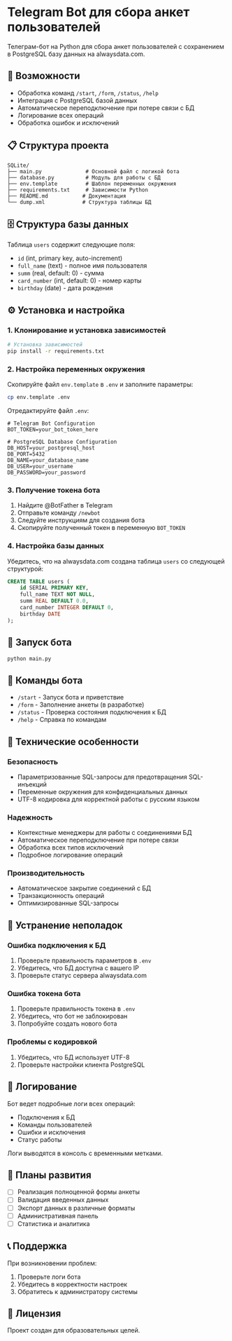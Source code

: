 # Telegram Bot для сбора анкет пользователей

Телеграм-бот на Python для сбора анкет пользователей с сохранением в PostgreSQL базу данных на alwaysdata.com.

## 🚀 Возможности

- Обработка команд `/start`, `/form`, `/status`, `/help`
- Интеграция с PostgreSQL базой данных
- Автоматическое переподключение при потере связи с БД
- Логирование всех операций
- Обработка ошибок и исключений

## 📋 Структура проекта

```
SQLite/
├── main.py              # Основной файл с логикой бота
├── database.py          # Модуль для работы с БД
├── env.template         # Шаблон переменных окружения
├── requirements.txt     # Зависимости Python
├── README.md           # Документация
└── dump.xml            # Структура таблицы БД
```

## 🗄️ Структура базы данных

Таблица `users` содержит следующие поля:
- `id` (int, primary key, auto-increment)
- `full_name` (text) - полное имя пользователя
- `summ` (real, default: 0) - сумма
- `card_number` (int, default: 0) - номер карты
- `birthday` (date) - дата рождения

## ⚙️ Установка и настройка

### 1. Клонирование и установка зависимостей

```bash
# Установка зависимостей
pip install -r requirements.txt
```

### 2. Настройка переменных окружения

Скопируйте файл `env.template` в `.env` и заполните параметры:

```bash
cp env.template .env
```

Отредактируйте файл `.env`:

```env
# Telegram Bot Configuration
BOT_TOKEN=your_bot_token_here

# PostgreSQL Database Configuration
DB_HOST=your_postgresql_host
DB_PORT=5432
DB_NAME=your_database_name
DB_USER=your_username
DB_PASSWORD=your_password
```

### 3. Получение токена бота

1. Найдите @BotFather в Telegram
2. Отправьте команду `/newbot`
3. Следуйте инструкциям для создания бота
4. Скопируйте полученный токен в переменную `BOT_TOKEN`

### 4. Настройка базы данных

Убедитесь, что на alwaysdata.com создана таблица `users` со следующей структурой:

```sql
CREATE TABLE users (
    id SERIAL PRIMARY KEY,
    full_name TEXT NOT NULL,
    summ REAL DEFAULT 0.0,
    card_number INTEGER DEFAULT 0,
    birthday DATE
);
```

## 🚀 Запуск бота

```bash
python main.py
```

## 📱 Команды бота

- `/start` - Запуск бота и приветствие
- `/form` - Заполнение анкеты (в разработке)
- `/status` - Проверка состояния подключения к БД
- `/help` - Справка по командам

## 🔧 Технические особенности

### Безопасность
- Параметризованные SQL-запросы для предотвращения SQL-инъекций
- Переменные окружения для конфиденциальных данных
- UTF-8 кодировка для корректной работы с русским языком

### Надежность
- Контекстные менеджеры для работы с соединениями БД
- Автоматическое переподключение при потере связи
- Обработка всех типов исключений
- Подробное логирование операций

### Производительность
- Автоматическое закрытие соединений с БД
- Транзакционность операций
- Оптимизированные SQL-запросы

## 🐛 Устранение неполадок

### Ошибка подключения к БД
1. Проверьте правильность параметров в `.env`
2. Убедитесь, что БД доступна с вашего IP
3. Проверьте статус сервера alwaysdata.com

### Ошибка токена бота
1. Проверьте правильность токена в `.env`
2. Убедитесь, что бот не заблокирован
3. Попробуйте создать нового бота

### Проблемы с кодировкой
1. Убедитесь, что БД использует UTF-8
2. Проверьте настройки клиента PostgreSQL

## 📝 Логирование

Бот ведет подробные логи всех операций:
- Подключения к БД
- Команды пользователей
- Ошибки и исключения
- Статус работы

Логи выводятся в консоль с временными метками.

## 🔮 Планы развития

- [ ] Реализация полноценной формы анкеты
- [ ] Валидация введенных данных
- [ ] Экспорт данных в различные форматы
- [ ] Административная панель
- [ ] Статистика и аналитика

## 📞 Поддержка

При возникновении проблем:
1. Проверьте логи бота
2. Убедитесь в корректности настроек
3. Обратитесь к администратору системы

## 📄 Лицензия

Проект создан для образовательных целей.
